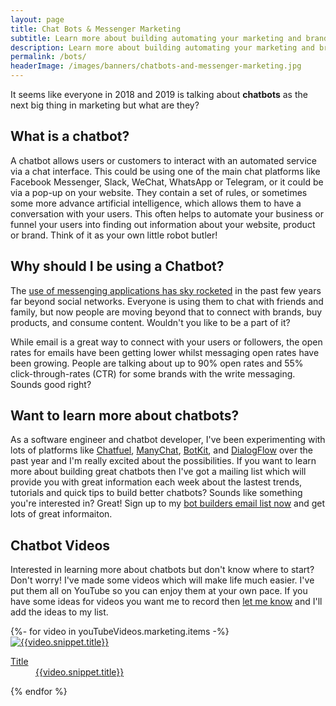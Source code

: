 ```yaml
---
layout: page
title: Chat Bots & Messenger Marketing
subtitle: Learn more about building automating your marketing and brands using chatbots and Facebook Messenger
description: Learn more about building automating your marketing and brands using chatbots and Facebook Messenger
permalink: /bots/
headerImage: /images/banners/chatbots-and-messenger-marketing.jpg
---
```


It seems like everyone in 2018 and 2019 is talking about **chatbots** as the next big thing in marketing but what are they?

## What is a chatbot?

A chatbot allows users or customers to interact with an automated service via a chat interface. This could be using one of the main chat platforms like Facebook Messenger, Slack, WeChat, WhatsApp or Telegram, or it could be via a pop-up on your website. They contain a set of rules, or sometimes some more advance artificial intelligence, which allows them to have a conversation with your users. This often helps to automate your business or funnel your users into finding out information about your website, product or brand. Think of it as your own little robot butler!

## Why should I be using a Chatbot?

The [use of messenging applications has sky rocketed](https://www.businessinsider.com/the-messaging-app-report-2015-11) in the past few years far beyond social networks. Everyone is using them to chat with friends and family, but now people are moving beyond that to connect with brands, buy products, and consume content. Wouldn't you like to be a part of it?

While email is a great way to connect with your users or followers, the open rates for emails have been getting lower whilst messaging open rates have been growing. People are talking about up to 90% open rates and 55% click-through-rates (CTR) for some brands with the write messaging. Sounds good right?

## Want to learn more about chatbots?

As a software engineer and chatbot developer, I've been experimenting with lots of platforms like [Chatfuel](https://chatfuel.com), [ManyChat](https://manychat.com/), [BotKit](https://botkit.ai/), and [DialogFlow](https://dialogflow.com/) over the past year and I'm really excited about the possibilities. If you want to learn more about building great chatbots then I've got a mailing list which will provide you with great information each week about the lastest trends, tutorials and quick tips to build better chatbots? Sounds like something you're interested in? Great! Sign up to my [bot builders email list now](/bots/sign-up-bot-building-for-beginners/) and get lots of great informaiton.

## Chatbot Videos

Interested in learning more about chatbots but don't know where to start? Don't worry! I've made some videos which will make life much easier. I've put them all on YouTube so you can enjoy them at your own pace. If you have some ideas for videos you want me to record then [let me know](/contact) and I'll add the ideas to my list.

<article>
  <div class="cf pa2">
{%- for video in youTubeVideos.marketing.items -%}
    <div class="fl w-100 w-50-ns pa2">
      <a href="https://www.youtube.com/watch?v={{video.snippet.resourceId.videoId}}" class="db link tc" target="_blank" rel="noreferrer">
        <img src="{{video.snippet.thumbnails.high.url}}" alt="{{video.snippet.title}}" class="w-100 db outline black-10 grow"/>
        <dl class="mt2 f6 f5-ns fw5 lh-copy">
          <dt class="clip">Title</dt>
          <dd class="ml0 near-black truncate w-100">{{video.snippet.title}}</dd>
        </dl>
      </a>
    </div>
{% endfor %}
  </div>
</article>
